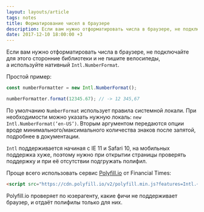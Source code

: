 ```yaml
---
layout: layouts/article
tags: notes
title: Форматирование чисел в браузере
description: Если вам нужно отформатировать числа в браузере, не подключайте для этого сторонние библиотеки и не пишите велосипеды, а используйте нативный Intl.NumberFormat.
date: 2017-12-10 18:00:00 +3
---
```

<p class="subtitle">Если вам нужно отформатировать числа в браузере, не подключайте для этого сторонние библиотеки и не пишите велосипеды, а используйте нативный <code>Intl.NumberFormat</code>.</p>

Простой пример:

```js
const numberFormatter = new Intl.NumberFormat();

numberFormatter.format(12345.67); // -> 12 345,67
```


По умолчанию `NumberFormat` использует правила системной локали. При необходимости можно указать нужную локаль: `new Intl.NumberFormat(’en-US’)`. Вторым аргументом передаются опции вроде минимального/максимального количества знаков после запятой, подробнее в документации.

`Intl` поддерживается начиная с IE 11 и Safari 10, на мобильных поддержка хуже, поэтому нужно при открытии страницы проверять поддержку и при её отсутствии подгружать полифил.

Проще всего использовать сервис [Polyfill.io](https://polyfill.io) от Financial Times:

```html
<script src="https://cdn.polyfill.io/v2/polyfill.min.js?features=Intl.~locale.en"></script>
```

Polyfill.io проверяет по юзерагенту, какие фичи не поддерживает браузер, и отдаёт полифилы только для них.
